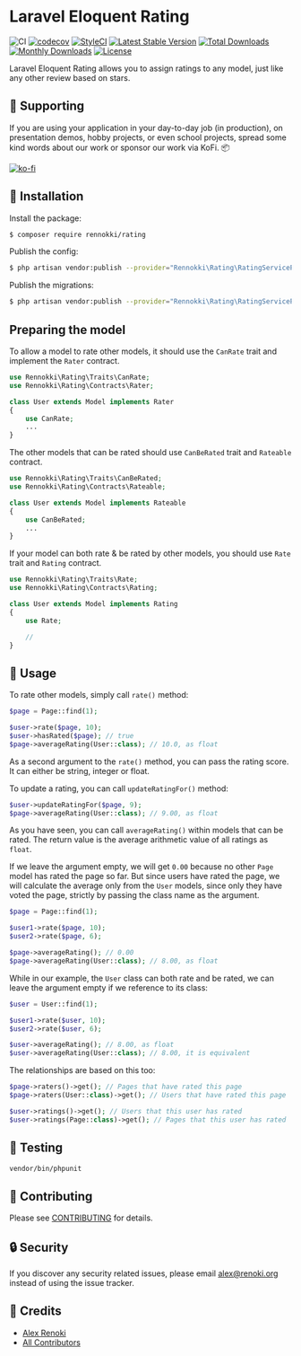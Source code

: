 Laravel Eloquent Rating
=======================

![CI](https://github.com/renoki-co/rating/workflows/CI/badge.svg?branch=master)
[![codecov](https://codecov.io/gh/renoki-co/rating/branch/master/graph/badge.svg)](https://codecov.io/gh/renoki-co/rating/branch/master)
[![StyleCI](https://github.styleci.io/repos/142049701/shield?branch=master)](https://github.styleci.io/repos/141194551)
[![Latest Stable Version](https://poser.pugx.org/rennokki/rating/v/stable)](https://packagist.org/packages/rennokki/rating)
[![Total Downloads](https://poser.pugx.org/rennokki/rating/downloads)](https://packagist.org/packages/rennokki/rating)
[![Monthly Downloads](https://poser.pugx.org/rennokki/rating/d/monthly)](https://packagist.org/packages/rennokki/rating)
[![License](https://poser.pugx.org/rennokki/rating/license)](https://packagist.org/packages/rennokki/rating)

Laravel Eloquent Rating allows you to assign ratings to any model, just like any other review based on stars.

## 🤝 Supporting

If you are using your application in your day-to-day job (in production), on presentation demos, hobby projects, or even school projects, spread some kind words about our work or sponsor our work via KoFi. 📦

[![ko-fi](https://www.ko-fi.com/img/githubbutton_sm.svg)](https://ko-fi.com/R6R42U8CL)

## 🚀 Installation

Install the package:

```bash
$ composer require rennokki/rating
```

Publish the config:

```bash
$ php artisan vendor:publish --provider="Rennokki\Rating\RatingServiceProvider" --tag="config"
```

Publish the migrations:

```bash
$ php artisan vendor:publish --provider="Rennokki\Rating\RatingServiceProvider" --tag="migrations"
```

## Preparing the model

To allow a model to rate other models, it should use the `CanRate` trait and implement the  `Rater` contract.

```php
use Rennokki\Rating\Traits\CanRate;
use Rennokki\Rating\Contracts\Rater;

class User extends Model implements Rater
{
    use CanRate;
    ...
}
```

The other models that can be rated should use `CanBeRated` trait and `Rateable` contract.

```php
use Rennokki\Rating\Traits\CanBeRated;
use Rennokki\Rating\Contracts\Rateable;

class User extends Model implements Rateable
{
    use CanBeRated;
    ...
}
```

If your model can both rate & be rated by other models, you should use `Rate` trait and `Rating` contract.

```php
use Rennokki\Rating\Traits\Rate;
use Rennokki\Rating\Contracts\Rating;

class User extends Model implements Rating
{
    use Rate;

    //
}
```

## 🙌 Usage

To rate other models, simply call `rate()` method:

```php
$page = Page::find(1);

$user->rate($page, 10);
$user->hasRated($page); // true
$page->averageRating(User::class); // 10.0, as float
```

As a second argument to the `rate()` method, you can pass the rating score. It can either be string, integer or float.

To update a rating, you can call `updateRatingFor()` method:

```php
$user->updateRatingFor($page, 9);
$page->averageRating(User::class); // 9.00, as float
```

As you have seen, you can call `averageRating()` within models that can be rated. The return value is the average arithmetic value of all ratings as `float`.

If we leave the argument empty, we will get `0.00` because no other `Page` model has rated the page so far. But since users have rated the page, we will calculate the average only from the `User` models, since only they have voted the page, strictly by passing the class name as the argument.

```php
$page = Page::find(1);

$user1->rate($page, 10);
$user2->rate($page, 6);

$page->averageRating(); // 0.00
$page->averageRating(User::class); // 8.00, as float
```

While in our example, the `User` class can both rate and be rated, we can leave the argument empty if we reference to its class:

```php
$user = User::find(1);

$user1->rate($user, 10);
$user2->rate($user, 6);

$user->averageRating(); // 8.00, as float
$user->averageRating(User::class); // 8.00, it is equivalent
```

The relationships are based on this too:

```php
$page->raters()->get(); // Pages that have rated this page
$page->raters(User::class)->get(); // Users that have rated this page

$user->ratings()->get(); // Users that this user has rated
$user->ratings(Page::class)->get(); // Pages that this user has rated
```

## 🐛 Testing

``` bash
vendor/bin/phpunit
```

## 🤝 Contributing

Please see [CONTRIBUTING](CONTRIBUTING.md) for details.

## 🔒  Security

If you discover any security related issues, please email alex@renoki.org instead of using the issue tracker.

## 🎉 Credits

- [Alex Renoki](https://github.com/rennokki)
- [All Contributors](../../contributors)
